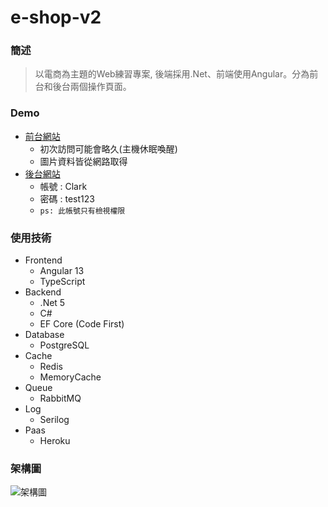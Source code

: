 # e-shop-v2
### 簡述
> 以電商為主題的Web練習專案, 後端採用.Net、前端使用Angular。分為前台和後台兩個操作頁面。

### Demo
* [前台網站](https://e-shop-v2-clark.herokuapp.com/)
    * 初次訪問可能會略久(主機休眠喚醒)
    * 圖片資料皆從網路取得
* [後台網站](https://e-shop-v2-clark.herokuapp.com/admin/login)
    * 帳號 : Clark
    * 密碼 : test123
    * `ps: 此帳號只有檢視權限`

### 使用技術
* Frontend
    * Angular 13
    * TypeScript
* Backend
    * .Net 5
    * C#
    * EF Core (Code First)
* Database
    * PostgreSQL
* Cache
    * Redis
    * MemoryCache
* Queue
    * RabbitMQ
* Log
    * Serilog
* Paas
    * Heroku

### 架構圖
![架構圖](https://i.imgur.com/vxqnSCT.png)